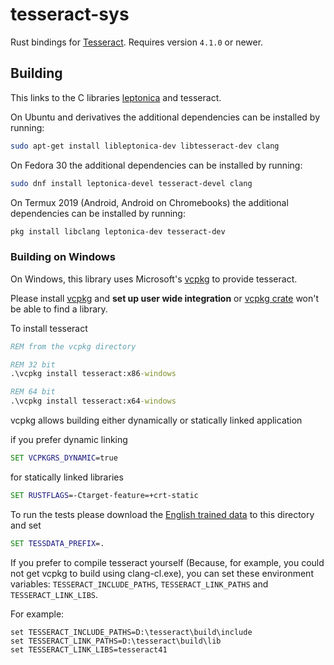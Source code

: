 # tesseract-sys

Rust bindings for [Tesseract](https://github.com/tesseract-ocr/tesseract). Requires version `4.1.0` or newer.

## Building

This links to the C libraries [leptonica](https://github.com/danbloomberg/leptonica) and tesseract.

On Ubuntu and derivatives the additional dependencies can be installed by running:

```bash
sudo apt-get install libleptonica-dev libtesseract-dev clang
```

On Fedora 30 the additional dependencies can be installed by running:

```bash
sudo dnf install leptonica-devel tesseract-devel clang
```

On Termux 2019 (Android, Android on Chromebooks) the additional dependencies can be installed by running:

```bash
pkg install libclang leptonica-dev tesseract-dev
```

### Building on Windows

On Windows, this library uses Microsoft's [vcpkg](https://github.com/microsoft/vcpkg) to provide tesseract.

Please install [vcpkg](https://github.com/microsoft/vcpkg) and **set up user wide integration** or [vcpkg crate](https://crates.io/crates/vcpkg) won't be able to find a library.

To install tesseract

```cmd
REM from the vcpkg directory

REM 32 bit
.\vcpkg install tesseract:x86-windows

REM 64 bit
.\vcpkg install tesseract:x64-windows
```

vcpkg allows building either dynamically or statically linked application

if you prefer dynamic linking

```cmd
SET VCPKGRS_DYNAMIC=true
```

for statically linked libraries

```cmd
SET RUSTFLAGS=-Ctarget-feature=+crt-static
```

To run the tests please download the [English trained data](https://github.com/tesseract-ocr/tessdata/blob/master/eng.traineddata) to this directory and set

```cmd
SET TESSDATA_PREFIX=.
```

If you prefer to compile tesseract yourself (Because, for example, you could not get vcpkg to build using clang-cl.exe), you can set these environment variables: `TESSERACT_INCLUDE_PATHS`, `TESSERACT_LINK_PATHS` and `TESSERACT_LINK_LIBS`.

For example:

```
set TESSERACT_INCLUDE_PATHS=D:\tesseract\build\include
set TESSERACT_LINK_PATHS=D:\tesseract\build\lib
set TESSERACT_LINK_LIBS=tesseract41
```
